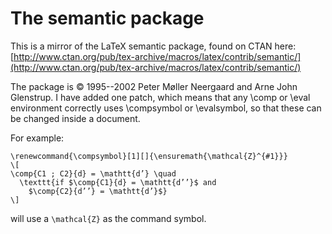 # The semantic package

This is a mirror of the LaTeX semantic package, found on CTAN here:
[http://www.ctan.org/pub/tex-archive/macros/latex/contrib/semantic/](http://www.ctan.org/pub/tex-archive/macros/latex/contrib/semantic/)

The package is © 1995--2002 Peter Møller Neergaard and Arne John
Glenstrup. I have added one patch, which means that any \comp or \eval
environment correctly uses \compsymbol or \evalsymbol, so that these
can be changed inside a document. 

For example:

    \renewcommand{\compsymbol}[1][]{\ensuremath{\mathcal{Z}^{#1}}}
    \[
    \comp{C1 ; C2}{d} = \mathtt{d’} \quad
      \texttt{if $\comp{C1}{d} = \mathtt{d’’}$ and
        $\comp{C2}{d’’} = \mathtt{d’}$}
    \]

will use a `\mathcal{Z}` as the command symbol.